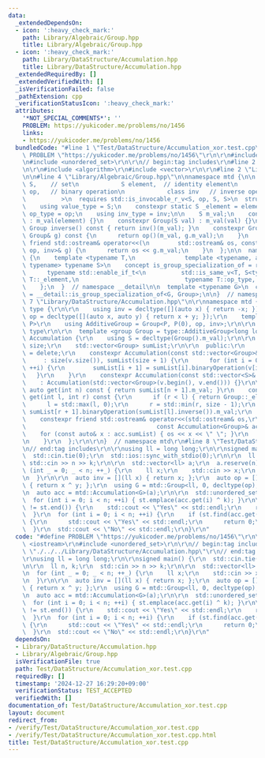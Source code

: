 ```yaml
---
data:
  _extendedDependsOn:
  - icon: ':heavy_check_mark:'
    path: Library/Algebraic/Group.hpp
    title: Library/Algebraic/Group.hpp
  - icon: ':heavy_check_mark:'
    path: Library/DataStructure/Accumulation.hpp
    title: Library/DataStructure/Accumulation.hpp
  _extendedRequiredBy: []
  _extendedVerifiedWith: []
  _isVerificationFailed: false
  _pathExtension: cpp
  _verificationStatusIcon: ':heavy_check_mark:'
  attributes:
    '*NOT_SPECIAL_COMMENTS*': ''
    PROBLEM: https://yukicoder.me/problems/no/1456
    links:
    - https://yukicoder.me/problems/no/1456
  bundledCode: "#line 1 \"Test/DataStructure/Accumulation_xor.test.cpp\"\n#define\
    \ PROBLEM \"https://yukicoder.me/problems/no/1456\"\r\n\r\n#include <iostream>\r\
    \n#include <unordered_set>\r\n\r\n// begin:tag includes\r\n#line 2 \"Library/DataStructure/Accumulation.hpp\"\
    \n\r\n#include <algorithm>\r\n#include <vector>\r\n\r\n#line 2 \"Library/Algebraic/Group.hpp\"\
    \n\n#line 4 \"Library/Algebraic/Group.hpp\"\n\nnamespace mtd {\n\n  template <class\
    \ S,    // set\n            S element,  // identity element\n            class\
    \ op,   // binary operation\n            class inv   // inverse operation\n  \
    \          >\n  requires std::is_invocable_r_v<S, op, S, S>\n  struct Group {\n\
    \    using value_type = S;\n    constexpr static S _element = element;\n    using\
    \ op_type = op;\n    using inv_type = inv;\n\n    S m_val;\n    constexpr Group()\
    \ : m_val(element) {}\n    constexpr Group(S val) : m_val(val) {}\n    constexpr\
    \ Group inverse() const { return inv()(m_val); }\n    constexpr Group binaryOperation(const\
    \ Group& g) const {\n      return op()(m_val, g.m_val);\n    }\n    constexpr\
    \ friend std::ostream& operator<<(\n        std::ostream& os, const Group<S, element,\
    \ op, inv>& g) {\n      return os << g.m_val;\n    }\n  };\n\n  namespace __detail\
    \ {\n    template <typename T,\n              template <typename, auto, typename,\
    \ typename> typename S>\n    concept is_group_specialization_of = requires {\n\
    \      typename std::enable_if_t<\n          std::is_same_v<T, S<typename T::value_type,\
    \ T::_element,\n                              typename T::op_type, typename T::inv_type>>>;\n\
    \    };\n  }  // namespace __detail\n\n  template <typename G>\n  concept group\
    \ = __detail::is_group_specialization_of<G, Group>;\n\n}  // namespace mtd\n#line\
    \ 7 \"Library/DataStructure/Accumulation.hpp\"\n\r\nnamespace mtd {\r\n\r\n  namespace\
    \ type {\r\n\r\n    using inv = decltype([](auto x) { return -x; });\r\n    using\
    \ op = decltype([](auto x, auto y) { return x + y; });\r\n    template <class\
    \ P>\r\n    using AdditiveGroup = Group<P, P(0), op, inv>;\r\n\r\n  }  // namespace\
    \ type\r\n\r\n  template <group Group = type::AdditiveGroup<long long>>\r\n  class\
    \ Accumulation {\r\n    using S = decltype(Group().m_val);\r\n\r\n    const int\
    \ size;\r\n    std::vector<Group> sumList;\r\n\r\n  public:\r\n    constexpr Accumulation()\
    \ = delete;\r\n    constexpr Accumulation(const std::vector<Group>& v)\r\n   \
    \     : size(v.size()), sumList(size + 1) {\r\n      for (int i = 0; i < size;\
    \ ++i) {\r\n        sumList[i + 1] = sumList[i].binaryOperation(v[i]);\r\n   \
    \   }\r\n    }\r\n    constexpr Accumulation(const std::vector<S>& v)\r\n    \
    \    : Accumulation(std::vector<Group>(v.begin(), v.end())) {}\r\n\r\n    constexpr\
    \ auto get(int n) const { return sumList[n + 1].m_val; }\r\n    constexpr auto\
    \ get(int l, int r) const {\r\n      if (r < l) { return Group::_element; }\r\n\
    \      l = std::max(l, 0);\r\n      r = std::min(r, size - 1);\r\n      return\
    \ sumList[r + 1].binaryOperation(sumList[l].inverse()).m_val;\r\n    }\r\n\r\n\
    \    constexpr friend std::ostream& operator<<(std::ostream& os,\r\n         \
    \                                     const Accumulation<Group>& acc) {\r\n  \
    \    for (const auto& x : acc.sumList) { os << x << \" \"; }\r\n      return os;\r\
    \n    }\r\n  };\r\n\r\n}  // namespace mtd\r\n#line 8 \"Test/DataStructure/Accumulation_xor.test.cpp\"\
    \n// end:tag includes\r\n\r\nusing ll = long long;\r\n\r\nsigned main() {\r\n\
    \  std::cin.tie(0);\r\n  std::ios::sync_with_stdio(0);\r\n\r\n  ll n, k;\r\n \
    \ std::cin >> n >> k;\r\n\r\n  std::vector<ll> a;\r\n  a.reserve(n);\r\n  for\
    \ (int _ = 0; _ < n; ++_) {\r\n    ll x;\r\n    std::cin >> x;\r\n    a.emplace_back(x);\r\
    \n  }\r\n\r\n  auto inv = [](ll x) { return x; };\r\n  auto op = [](ll x, ll y)\
    \ { return x ^ y; };\r\n  using G = mtd::Group<ll, 0, decltype(op), decltype(inv)>;\r\
    \n  auto acc = mtd::Accumulation<G>(a);\r\n\r\n  std::unordered_set<ll> st;\r\n\
    \  for (int i = 0; i < n; ++i) { st.emplace(acc.get(i) ^ k); }\r\n\r\n  if (st.find(0)\
    \ != st.end()) {\r\n    std::cout << \"Yes\" << std::endl;\r\n    return 0;\r\n\
    \  }\r\n  for (int i = 0; i < n; ++i) {\r\n    if (st.find(acc.get(i)) != st.end())\
    \ {\r\n      std::cout << \"Yes\" << std::endl;\r\n      return 0;\r\n    }\r\n\
    \  }\r\n  std::cout << \"No\" << std::endl;\r\n}\r\n"
  code: "#define PROBLEM \"https://yukicoder.me/problems/no/1456\"\r\n\r\n#include\
    \ <iostream>\r\n#include <unordered_set>\r\n\r\n// begin:tag includes\r\n#include\
    \ \"./../../Library/DataStructure/Accumulation.hpp\"\r\n// end:tag includes\r\n\
    \r\nusing ll = long long;\r\n\r\nsigned main() {\r\n  std::cin.tie(0);\r\n  std::ios::sync_with_stdio(0);\r\
    \n\r\n  ll n, k;\r\n  std::cin >> n >> k;\r\n\r\n  std::vector<ll> a;\r\n  a.reserve(n);\r\
    \n  for (int _ = 0; _ < n; ++_) {\r\n    ll x;\r\n    std::cin >> x;\r\n    a.emplace_back(x);\r\
    \n  }\r\n\r\n  auto inv = [](ll x) { return x; };\r\n  auto op = [](ll x, ll y)\
    \ { return x ^ y; };\r\n  using G = mtd::Group<ll, 0, decltype(op), decltype(inv)>;\r\
    \n  auto acc = mtd::Accumulation<G>(a);\r\n\r\n  std::unordered_set<ll> st;\r\n\
    \  for (int i = 0; i < n; ++i) { st.emplace(acc.get(i) ^ k); }\r\n\r\n  if (st.find(0)\
    \ != st.end()) {\r\n    std::cout << \"Yes\" << std::endl;\r\n    return 0;\r\n\
    \  }\r\n  for (int i = 0; i < n; ++i) {\r\n    if (st.find(acc.get(i)) != st.end())\
    \ {\r\n      std::cout << \"Yes\" << std::endl;\r\n      return 0;\r\n    }\r\n\
    \  }\r\n  std::cout << \"No\" << std::endl;\r\n}\r\n"
  dependsOn:
  - Library/DataStructure/Accumulation.hpp
  - Library/Algebraic/Group.hpp
  isVerificationFile: true
  path: Test/DataStructure/Accumulation_xor.test.cpp
  requiredBy: []
  timestamp: '2024-12-27 16:29:20+09:00'
  verificationStatus: TEST_ACCEPTED
  verifiedWith: []
documentation_of: Test/DataStructure/Accumulation_xor.test.cpp
layout: document
redirect_from:
- /verify/Test/DataStructure/Accumulation_xor.test.cpp
- /verify/Test/DataStructure/Accumulation_xor.test.cpp.html
title: Test/DataStructure/Accumulation_xor.test.cpp
---
```

